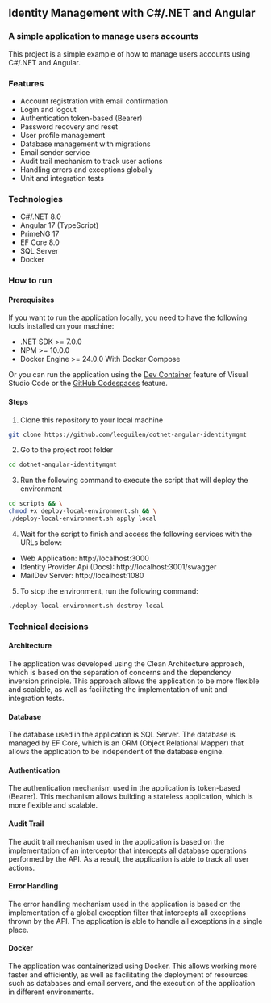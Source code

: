 ## Identity Management with C#/.NET and Angular

### A simple application to manage users accounts

This project is a simple example of how to manage users accounts using C#/.NET and Angular.

### Features

- Account registration with email confirmation
- Login and logout
- Authentication token-based (Bearer)
- Password recovery and reset
- User profile management
- Database management with migrations
- Email sender service
- Audit trail mechanism to track user actions
- Handling errors and exceptions globally
- Unit and integration tests

### Technologies

- C#/.NET 8.0
- Angular 17 (TypeScript)
- PrimeNG 17
- EF Core 8.0
- SQL Server
- Docker

### How to run

#### Prerequisites

If you want to run the application locally, you need to have the following tools installed on your machine:

- .NET SDK >= 7.0.0
- NPM >= 10.0.0
- Docker Engine >= 24.0.0 With Docker Compose

Or you can run the application using the [Dev Container](https://containers.dev/) feature of Visual Studio Code or the [GitHub Codespaces](https://docs.github.com/en/codespaces) feature.

#### Steps

1. Clone this repository to your local machine

```bash
git clone https://github.com/leoguilen/dotnet-angular-identitymgmt
```

2. Go to the project root folder

```bash
cd dotnet-angular-identitymgmt
```

3. Run the following command to execute the script that will deploy the environment

```bash
cd scripts && \
chmod +x deploy-local-environment.sh && \
./deploy-local-environment.sh apply local
```

4. Wait for the script to finish and access the following services with the URLs below:

- Web Application: http://localhost:3000
- Identity Provider Api (Docs): http://localhost:3001/swagger
- MailDev Server: http://localhost:1080

5. To stop the environment, run the following command:

```bash
./deploy-local-environment.sh destroy local
```

### Technical decisions

#### Architecture

The application was developed using the Clean Architecture approach, which is based on the separation of concerns and the dependency inversion principle. This approach allows the application to be more flexible and scalable, as well as facilitating the implementation of unit and integration tests.

#### Database

The database used in the application is SQL Server. The database is managed by EF Core, which is an ORM (Object Relational Mapper) that allows the application to be independent of the database engine.

#### Authentication

The authentication mechanism used in the application is token-based (Bearer). This mechanism allows building a stateless application, which is more flexible and scalable.

#### Audit Trail

The audit trail mechanism used in the application is based on the implementation of an interceptor that intercepts all database operations performed by the API. As a result, the application is able to track all user actions.

#### Error Handling

The error handling mechanism used in the application is based on the implementation of a global exception filter that intercepts all exceptions thrown by the API. The application is able to handle all exceptions in a single place.

#### Docker

The application was containerized using Docker. This allows working more faster and efficiently, as well as facilitating the deployment of resources such as databases and email servers, and the execution of the application in different environments.
